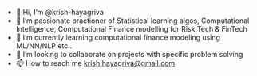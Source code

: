 - 👋 Hi, I’m @krish-hayagriva
- 👀 I’m passionate practioner of Statistical learning algos, Computational Intelligence, Computational Finance modelling for Risk Tech & FinTech 
- 🌱 I’m currently learning computational finance modeling using ML/NN/NLP etc..
- 💞️ I’m looking to collaborate on projects with specific problem solving 
- 📫 How to reach me krish.hayagriva@gmail.com

<!---
krish-hayagriva/krish-hayagriva is a ✨ special ✨ repository because its `README.md` (this file) appears on your GitHub profile.
You can click the Preview link to take a look at your changes.
--->
